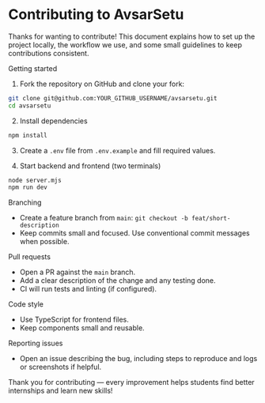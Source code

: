 # Contributing to AvsarSetu

Thanks for wanting to contribute! This document explains how to set up the project locally, the workflow we use, and some small guidelines to keep contributions consistent.

Getting started

1. Fork the repository on GitHub and clone your fork:

```bash
git clone git@github.com:YOUR_GITHUB_USERNAME/avsarsetu.git
cd avsarsetu
```

2. Install dependencies

```bash
npm install
```

3. Create a `.env` file from `.env.example` and fill required values.

4. Start backend and frontend (two terminals)

```bash
node server.mjs
npm run dev
```

Branching

- Create a feature branch from `main`: `git checkout -b feat/short-description`
- Keep commits small and focused. Use conventional commit messages when possible.

Pull requests

- Open a PR against the `main` branch.
- Add a clear description of the change and any testing done.
- CI will run tests and linting (if configured).

Code style

- Use TypeScript for frontend files.
- Keep components small and reusable.

Reporting issues

- Open an issue describing the bug, including steps to reproduce and logs or screenshots if helpful.

Thank you for contributing — every improvement helps students find better internships and learn new skills!
